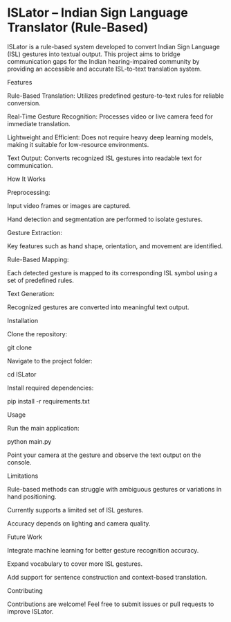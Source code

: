 # ISLator – Indian Sign Language Translator (Rule-Based)

ISLator is a rule-based system developed to convert Indian Sign Language (ISL) gestures into textual output. This project aims to bridge communication gaps for the Indian hearing-impaired community by providing an accessible and accurate ISL-to-text translation system.

Features

Rule-Based Translation: Utilizes predefined gesture-to-text rules for reliable conversion.

Real-Time Gesture Recognition: Processes video or live camera feed for immediate translation.

Lightweight and Efficient: Does not require heavy deep learning models, making it suitable for low-resource environments.

Text Output: Converts recognized ISL gestures into readable text for communication.

How It Works

Preprocessing:

Input video frames or images are captured.

Hand detection and segmentation are performed to isolate gestures.

Gesture Extraction:

Key features such as hand shape, orientation, and movement are identified.

Rule-Based Mapping:

Each detected gesture is mapped to its corresponding ISL symbol using a set of predefined rules.

Text Generation:

Recognized gestures are converted into meaningful text output.

Installation

Clone the repository:

git clone <link>


Navigate to the project folder:

cd ISLator


Install required dependencies:

pip install -r requirements.txt

Usage

Run the main application:

python main.py


Point your camera at the gesture and observe the text output on the console.

Limitations

Rule-based methods can struggle with ambiguous gestures or variations in hand positioning.

Currently supports a limited set of ISL gestures.

Accuracy depends on lighting and camera quality.

Future Work

Integrate machine learning for better gesture recognition accuracy.

Expand vocabulary to cover more ISL gestures.

Add support for sentence construction and context-based translation.

Contributing

Contributions are welcome! Feel free to submit issues or pull requests to improve ISLator.

